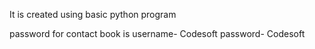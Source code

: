 It is created using basic python program

password for contact book is
username- Codesoft
password- Codesoft

